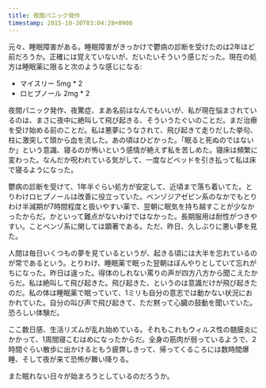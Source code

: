 ```yaml
---
title: 夜間パニック発作 
timestamp: 2015-10-30T03:04:28+0900
---
```


元々、睡眠障害がある。睡眠障害がきっかけで鬱病の診断を受けたのは2年ほど前だろうか。正確には覚えていないが、だいたいそういう感じだった。現在の処方は睡眠薬に限ると次のような感じになる:

- マイスリー 5mg * 2
- ロヒプノール 2mg * 2

夜間パニック発作、夜驚症、まあ名前はなんでもいいが、私が現在悩まされているのは、まさに夜中に絶叫して飛び起きる、そういうたぐいのことだ。まだ治療を受け始める前のことだ。私は悪夢にうなされて、飛び起きて走りだした挙句、柱に激突して頭から血を流した。あの頃はひどかった。「眠ると死ぬのではないか」という意識、寝るのが怖いという感情が絶えず私を苦しめた。寝床は頻繁に変わった。なんだか呪われている気がして、一度などベッドを引き払って私は床で寝るようになった。

鬱病の診断を受けて、1年半ぐらい処方が安定して、近頃まで落ち着いてた。とりわけロヒプノールは改善に役立っていた。ベンゾジアゼピン系のなかでもとりわけ半減期が7時間程度と扱いやすい薬で、翌朝に眠気を持ち越すことが少なかったからだ。かといって難点がないわけではなかった。長期服用は耐性がつきやすい。ことベンゾ系に関しては顕著である。ただ、昨日、久しぶりに悪い夢を見た。

人間は毎日いくつもの夢を見ているというが、起きる頃には大半を忘れているのが常であるという。とりわけ、睡眠薬で眠った翌朝はぼんやりとしていて忘れがちになった。昨日は違った。得体のしれない罵りの声が四方八方から聞こえたからだ。私は絶叫して飛び起きた。飛び起きた、というのは意識だけが飛び起きたのだ。私の体は睡眠薬で眠っていて、1ミリも自分の意志では動かない状況におかれていた。自分の叫び声で飛び起きて、ただ黙って心臓の鼓動を聞いていた。恐ろしい体験だ。

ここ数日感、生活リズムが乱れ始めている。それもこれもウィルス性の髄膜炎にかかって、1周間寝こむはめになったからだ。全身の筋肉が弱っているようで、2時間ぐらい散歩に出かけるともう疲弊しきって、帰ってくるころには数時間爆睡、そして夜が来て恐怖が舞い降りる。

また眠れない日々が始まろうとしているのだろうか。

